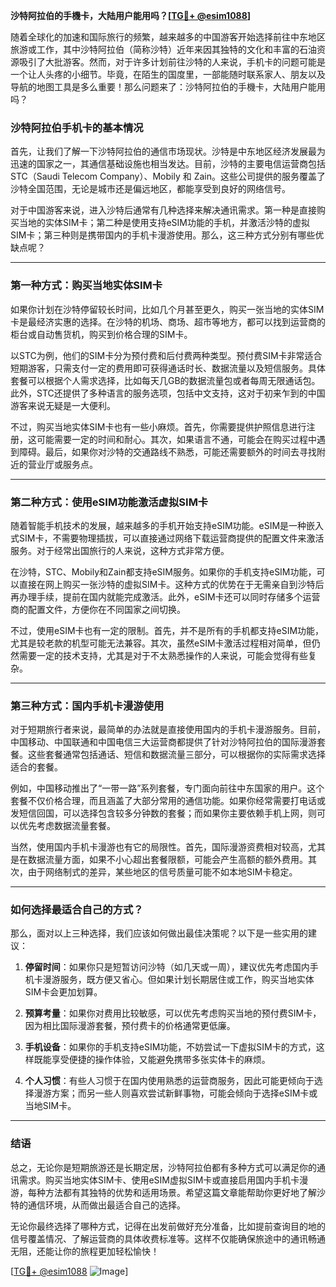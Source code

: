 **沙特阿拉伯的手機卡，大陆用户能用吗？[[TG💪+ @esim1088](https://t.me/s/esim1088)]**

随着全球化的加速和国际旅行的频繁，越来越多的中国游客开始选择前往中东地区旅游或工作，其中沙特阿拉伯（简称沙特）近年来因其独特的文化和丰富的石油资源吸引了大批游客。然而，对于许多计划前往沙特的人来说，手机卡的问题可能是一个让人头疼的小细节。毕竟，在陌生的国度里，一部能随时联系家人、朋友以及导航的地图工具是多么重要！那么问题来了：沙特阿拉伯的手機卡，大陆用户能用吗？

### **沙特阿拉伯手机卡的基本情况**

首先，让我们了解一下沙特阿拉伯的通信市场现状。沙特是中东地区经济发展最为迅速的国家之一，其通信基础设施也相当发达。目前，沙特的主要电信运营商包括STC（Saudi Telecom Company）、Mobily 和 Zain。这些公司提供的服务覆盖了沙特全国范围，无论是城市还是偏远地区，都能享受到良好的网络信号。

对于中国游客来说，进入沙特后通常有几种选择来解决通讯需求。第一种是直接购买当地的实体SIM卡；第二种是使用支持eSIM功能的手机，并激活沙特的虚拟SIM卡；第三种则是携带国内的手机卡漫游使用。那么，这三种方式分别有哪些优缺点呢？

---

### **第一种方式：购买当地实体SIM卡**

如果你计划在沙特停留较长时间，比如几个月甚至更久，购买一张当地的实体SIM卡是最经济实惠的选择。在沙特的机场、商场、超市等地方，都可以找到运营商的柜台或自动售货机，购买到价格合理的SIM卡。

以STC为例，他们的SIM卡分为预付费和后付费两种类型。预付费SIM卡非常适合短期游客，只需支付一定的费用即可获得通话时长、数据流量以及短信服务。具体套餐可以根据个人需求选择，比如每天几GB的数据流量包或者每周无限通话包。此外，STC还提供了多种语言的服务选项，包括中文支持，这对于初来乍到的中国游客来说无疑是一大便利。

不过，购买当地实体SIM卡也有一些小麻烦。首先，你需要提供护照信息进行注册，这可能需要一定的时间和耐心。其次，如果语言不通，可能会在购买过程中遇到障碍。最后，如果你对沙特的交通路线不熟悉，可能还需要额外的时间去寻找附近的营业厅或服务点。

---

### **第二种方式：使用eSIM功能激活虚拟SIM卡**

随着智能手机技术的发展，越来越多的手机开始支持eSIM功能。eSIM是一种嵌入式SIM卡，不需要物理插拔，可以直接通过网络下载运营商提供的配置文件来激活服务。对于经常出国旅行的人来说，这种方式非常方便。

在沙特，STC、Mobily和Zain都支持eSIM服务。如果你的手机支持eSIM功能，可以直接在网上购买一张沙特的虚拟SIM卡。这种方式的优势在于无需亲自到沙特后再办理手续，提前在国内就能完成激活。此外，eSIM卡还可以同时存储多个运营商的配置文件，方便你在不同国家之间切换。

不过，使用eSIM卡也有一定的限制。首先，并不是所有的手机都支持eSIM功能，尤其是较老款的机型可能无法兼容。其次，虽然eSIM卡激活过程相对简单，但仍然需要一定的技术支持，尤其是对于不太熟悉操作的人来说，可能会觉得有些复杂。

---

### **第三种方式：国内手机卡漫游使用**

对于短期旅行者来说，最简单的办法就是直接使用国内的手机卡漫游服务。目前，中国移动、中国联通和中国电信三大运营商都提供了针对沙特阿拉伯的国际漫游套餐。这些套餐通常包括通话、短信和数据流量三部分，可以根据你的实际需求选择适合的套餐。

例如，中国移动推出了“一带一路”系列套餐，专门面向前往中东国家的用户。这个套餐不仅价格合理，而且涵盖了大部分常用的通信功能。如果你经常需要打电话或发短信回国，可以选择包含较多分钟数的套餐；而如果你主要依赖手机上网，则可以优先考虑数据流量套餐。

当然，使用国内手机卡漫游也有它的局限性。首先，国际漫游资费相对较高，尤其是在数据流量方面，如果不小心超出套餐限额，可能会产生高额的额外费用。其次，由于网络制式的差异，某些地区的信号质量可能不如本地SIM卡稳定。

---

### **如何选择最适合自己的方式？**

那么，面对以上三种选择，我们应该如何做出最佳决策呢？以下是一些实用的建议：

1. **停留时间**：如果你只是短暂访问沙特（如几天或一周），建议优先考虑国内手机卡漫游服务，既方便又省心。但如果计划长期居住或工作，购买当地实体SIM卡会更加划算。
   
2. **预算考量**：如果你对费用比较敏感，可以优先考虑购买当地的预付费SIM卡，因为相比国际漫游套餐，预付费卡的价格通常更低廉。

3. **手机设备**：如果你的手机支持eSIM功能，不妨尝试一下虚拟SIM卡的方式，这样既能享受便捷的操作体验，又能避免携带多张实体卡的麻烦。

4. **个人习惯**：有些人习惯于在国内使用熟悉的运营商服务，因此可能更倾向于选择漫游方案；而另一些人则喜欢尝试新鲜事物，可能会倾向于选择eSIM卡或当地SIM卡。

---

### **结语**

总之，无论你是短期旅游还是长期定居，沙特阿拉伯都有多种方式可以满足你的通讯需求。购买当地实体SIM卡、使用eSIM虚拟SIM卡或直接启用国内手机卡漫游，每种方法都有其独特的优势和适用场景。希望这篇文章能帮助你更好地了解沙特的通信环境，从而做出最适合自己的选择。

无论你最终选择了哪种方式，记得在出发前做好充分准备，比如提前查询目的地的信号覆盖情况、了解运营商的具体收费标准等。这样不仅能确保旅途中的通讯畅通无阻，还能让你的旅程更加轻松愉快！

[[TG💪+ @esim1088](https://t.me/s/esim1088) ![Image](https://i.postimg.cc/4NQfJmqS/Snipaste-2025-05-13-00-14-12.png)]